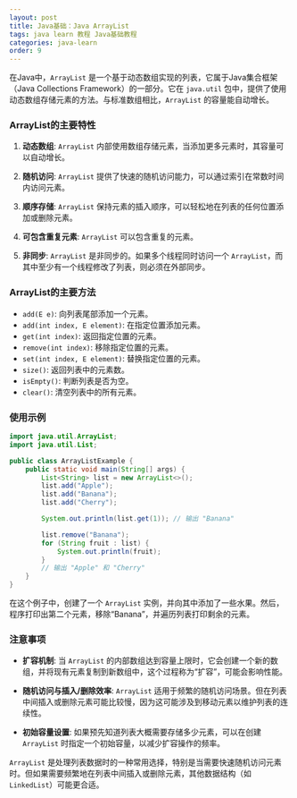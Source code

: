 ```yaml
---
layout: post
title: Java基础：Java ArrayList
tags: java learn 教程 Java基础教程
categories: java-learn
order: 9
---
```

在Java中，`ArrayList` 是一个基于动态数组实现的列表，它属于Java集合框架（Java Collections Framework）的一部分。它在 `java.util` 包中，提供了使用动态数组存储元素的方法。与标准数组相比，`ArrayList` 的容量能自动增长。

### ArrayList的主要特性

1. **动态数组**:
   `ArrayList` 内部使用数组存储元素，当添加更多元素时，其容量可以自动增长。

2. **随机访问**:
   `ArrayList` 提供了快速的随机访问能力，可以通过索引在常数时间内访问元素。

3. **顺序存储**:
   `ArrayList` 保持元素的插入顺序，可以轻松地在列表的任何位置添加或删除元素。

4. **可包含重复元素**:
   `ArrayList` 可以包含重复的元素。

5. **非同步**:
   `ArrayList` 是非同步的。如果多个线程同时访问一个 `ArrayList`，而其中至少有一个线程修改了列表，则必须在外部同步。

### ArrayList的主要方法

- `add(E e)`: 向列表尾部添加一个元素。
- `add(int index, E element)`: 在指定位置添加元素。
- `get(int index)`: 返回指定位置的元素。
- `remove(int index)`: 移除指定位置的元素。
- `set(int index, E element)`: 替换指定位置的元素。
- `size()`: 返回列表中的元素数。
- `isEmpty()`: 判断列表是否为空。
- `clear()`: 清空列表中的所有元素。

### 使用示例

```java
import java.util.ArrayList;
import java.util.List;

public class ArrayListExample {
    public static void main(String[] args) {
        List<String> list = new ArrayList<>();
        list.add("Apple");
        list.add("Banana");
        list.add("Cherry");

        System.out.println(list.get(1)); // 输出 "Banana"

        list.remove("Banana");
        for (String fruit : list) {
            System.out.println(fruit);
        }
        // 输出 "Apple" 和 "Cherry"
    }
}
```

在这个例子中，创建了一个 `ArrayList` 实例，并向其中添加了一些水果。然后，程序打印出第二个元素，移除“Banana”，并遍历列表打印剩余的元素。

### 注意事项

- **扩容机制**:
  当 `ArrayList` 的内部数组达到容量上限时，它会创建一个新的数组，并将现有元素复制到新数组中，这个过程称为“扩容”，可能会影响性能。

- **随机访问与插入/删除效率**:
  `ArrayList` 适用于频繁的随机访问场景。但在列表中间插入或删除元素可能比较慢，因为这可能涉及到移动元素以维护列表的连续性。

- **初始容量设置**:
  如果预先知道列表大概需要存储多少元素，可以在创建 `ArrayList` 时指定一个初始容量，以减少扩容操作的频率。

`ArrayList` 是处理列表数据时的一种常用选择，特别是当需要快速随机访问元素时。但如果需要频繁地在列表中间插入或删除元素，其他数据结构（如 `LinkedList`）可能更合适。